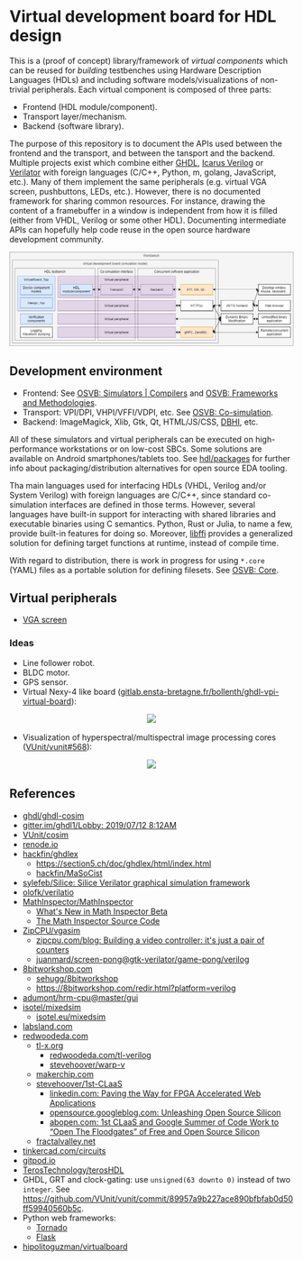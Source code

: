 # Virtual development board for HDL design

This is a (proof of concept) library/framework of *virtual components* which can be reused for *building* testbenches using Hardware Description Languages (HDLs) and including software models/visualizations of non-trivial peripherals. Each virtual component is composed of three parts:

- Frontend (HDL module/component).
- Transport layer/mechanism.
- Backend (software library).

The purpose of this repository is to document the APIs used between the frontend and the transport, and between the tansport and the backend. Multiple projects exist which combine either [GHDL](https://hdl.github.io/awesome/items/ghdl/), [Icarus Verilog](https://hdl.github.io/awesome/items/iverilog/) or [Verilator](https://hdl.github.io/awesome/items/verilator/) with foreign languages (C/C++, Python, m, golang, JavaScript, etc.). Many of them implement the same peripherals (e.g. virtual VGA screen, pushbuttons, LEDs, etc.). However, there is no documented framework for sharing common resources. For instance, drawing the content of a framebuffer in a window is independent from how it is filled (either from VHDL, Verilog or some other HDL). Documenting intermediate APIs can hopefully help code reuse in the open source hardware development community.

<p align="center">
  <img src="./vboard.png"/>
</p>

## Development environment

- Frontend: See [OSVB: Simulators | Compilers](https://umarcor.github.io/osvb/intro/sim.html) and [OSVB: Frameworks and Methodologies](https://umarcor.github.io/osvb/intro/frameworks.html).
- Transport: VPI/DPI, VHPI/VFFI/VDPI, etc. See [OSVB: Co-simulation](https://umarcor.github.io/osvb/intro/cosim.html).
- Backend: ImageMagick, Xlib, Gtk, Qt, HTML/JS/CSS, [DBHI](https://dbhi.github.io/), etc.

All of these simulators and virtual peripherals can be executed on high-performance workstations or on low-cost SBCs. Some solutions are available on Android smartphones/tablets too. See [hdl/packages](https://github.com/hdl/packages) for further info about packaging/distribution alternatives for open source EDA tooling.

Tha main languages used for interfacing HDLs (VHDL, Verilog and/or System Verilog) with foreign languages are C/C++, since standard co-simulation interfaces are defined in those terms. However, several languages have built-in support for interacting with shared libraries and executable binaries using C semantics. Python, Rust or Julia, to name a few, provide built-in features for doing so. Moreover, [libffi](https://en.wikipedia.org/wiki/Libffi) provides a generalized solution for defining
target functions at runtime, instead of compile time.

With regard to distribution, there is work in progress for using `*.core` (YAML) files as a portable solution for defining filesets. See [OSVB: Core](https://umarcor.github.io/osvb/apis/core.html).

## Virtual peripherals

- [VGA screen](vga)

### Ideas

- Line follower robot.
- BLDC motor.
- GPS sensor.
- Virtual Nexy-4 like board ([gitlab.ensta-bretagne.fr/bollenth/ghdl-vpi-virtual-board](https://gitlab.ensta-bretagne.fr/bollenth/ghdl-vpi-virtual-board)):

<p align="center">
  <a href="https://gitlab.ensta-bretagne.fr/bollenth/ghdl-vpi-virtual-board"><img src="https://gitlab.ensta-bretagne.fr/bollenth/ghdl-vpi-virtual-board/-/raw/master/images/screenshot_main_window.png"/></a>
</p>

- Visualization of hyperspectral/multispectral image processing cores ([VUnit/vunit#568](https://github.com/VUnit/vunit/pull/568)):

<p align="center">
  <a href="https://github.com/VUnit/vunit/pull/568"><img src="https://user-images.githubusercontent.com/38422348/58502061-0c17d500-8186-11e9-8aed-7536f5737f32.gif"/></a>
</p>

## References

- [ghdl/ghdl-cosim](https://github.com/ghdl/ghdl-cosim)
- [gitter.im/ghdl1/Lobby: 2019/07/12 8:12AM](https://gitter.im/ghdl1/Lobby?at=5d2824c0c3740260bb093989)
- [VUnit/cosim](https://github.com/VUnit/cosim)
- [renode.io](https://renode.io/)
- [hackfin/ghdlex](https://github.com/hackfin/ghdlex)
  - https://section5.ch/doc/ghdlex/html/index.html
  - [hackfin/MaSoCist](https://github.com/hackfin/MaSoCist)
- [sylefeb/Silice: Silice Verilator graphical simulation framework](https://github.com/sylefeb/Silice/tree/draft/frameworks/verilator)
- [olofk/verilatio](https://github.com/olofk/verilatio)
- [MathInspector/MathInspector](https://github.com/MathInspector/MathInspector)
  - [What's New in Math Inspector Beta](https://www.youtube.com/watch?v=M7U8dgPo0Bw)
  - [The Math Inspector Source Code](https://www.youtube.com/watch?v=hUHiihuOt2A)
- [ZipCPU/vgasim](https://github.com/ZipCPU/vgasim)
  - [zipcpu.com/blog: Building a video controller: it's just a pair of counters](https://zipcpu.com/blog/2018/11/29/llvga.html)
  - [juanmard/screen-pong@gtk-verilator/game-pong/verilog](https://github.com/juanmard/screen-pong/tree/gtk-verilator/game-pong/verilog)
- [8bitworkshop.com](https://8bitworkshop.com/)
  - [sehugg/8bitworkshop](https://github.com/sehugg/8bitworkshop)
  - https://8bitworkshop.com/redir.html?platform=verilog
- [adumont/hrm-cpu@master/gui](https://github.com/adumont/hrm-cpu/tree/master/gui)
- [isotel/mixedsim](https://github.com/Isotel/mixedsim)
  - [isotel.eu/mixedsim](https://www.isotel.eu/mixedsim/#)
- [labsland.com](https://labsland.com)
- [redwoodeda.com](https://www.redwoodeda.com/)
  - [tl-x.org](http://tl-x.org/)
    - [redwoodeda.com/tl-verilog](https://www.redwoodeda.com/tl-verilog)
    - [stevehoover/warp-v](https://github.com/stevehoover/warp-v)
  - [makerchip.com](https://www.makerchip.com/)
  - [stevehoover/1st-CLaaS](https://github.com/stevehoover/1st-CLaaS)
    - [linkedin.com: Paving the Way for FPGA Accelerated Web Applications](https://www.linkedin.com/pulse/paving-way-fpga-accelerated-web-applications-%25C3%25A1kos-hadnagy)
    - [opensource.googleblog.com: Unleashing Open Source Silicon](https://opensource.googleblog.com/2019/09/unleashing-open-source-silicon.html)
    - [abopen.com: 1st CLaaS and Google Summer of Code Work to “Open The Floodgates” of Free and Open Source Silicon](https://abopen.com/news/1st-claas-and-google-summer-of-code-work-to-open-the-floodgates-of-free-and-open-source-silicon/)
  - [fractalvalley.net](http://fractalvalley.net/)
- [tinkercad.com/circuits](https://www.tinkercad.com/circuits)
- [gitpod.io](https://www.gitpod.io/)
- [TerosTechnology/terosHDL](https://github.com/TerosTechnology/terosHDL)
- GHDL, GRT and clock-gating: use `unsigned(63 downto 0)` instead of two `integer`. See https://github.com/VUnit/vunit/commit/89957a9b227ace890bfbfab0d50ff59940560b5c.
- Python web frameworks:
  - [Tornado](https://www.tornadoweb.org/en/stable/)
  - [Flask](https://palletsprojects.com/p/flask/)
- [hipolitoguzman/virtualboard](https://github.com/hipolitoguzman/virtualboard)
